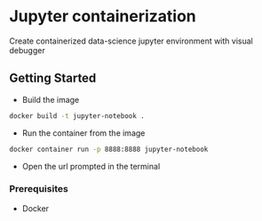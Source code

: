 # Jupyter containerization

Create containerized data-science jupyter environment with visual debugger

## Getting Started
- Build the image
```bash
docker build -t jupyter-notebook .
```
- Run the container from the image
```bash
docker container run -p 8888:8888 jupyter-notebook
```
- Open the url prompted in the terminal 

### Prerequisites

- Docker

